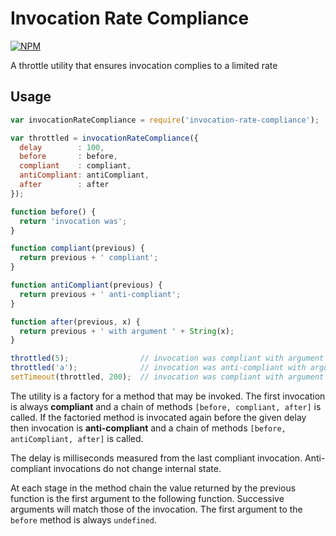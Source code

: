 # Invocation Rate Compliance

[![NPM](https://nodei.co/npm/invocation-rate-compliance.png)](http://github.com/bholloway/invocation-rate-compliance)

A throttle utility that ensures invocation complies to a limited rate

## Usage

```javascript
var invocationRateCompliance = require('invocation-rate-compliance');

var throttled = invocationRateCompliance({
  delay        : 100,
  before       : before,
  compliant    : compliant,
  antiCompliant: antiCompliant,
  after        : after
});

function before() {
  return 'invocation was';
}

function compliant(previous) {
  return previous + ' compliant';
}

function antiCompliant(previous) {
  return previous + ' anti-compliant';
}

function after(previous, x) {
  return previous + ' with argument ' + String(x);
}

throttled(5);                // invocation was compliant with argument 5
throttled('a');              // invocation was anti-compliant with argument a
setTimeout(throttled, 200);  // invocation was compliant with argument undefined

```

The utility is a factory for a method that may be invoked. The first invocation is always **compliant** and a chain of methods `[before, compliant, after]` is called. If the factoried method is invocated again before the given delay then invocation is **anti-compliant** and a chain of methods `[before, antiCompliant, after]` is called.

The delay is milliseconds measured from the last compliant invocation. Anti-compliant invocations do not change internal state.

At each stage in the method chain the value returned by the previous function is the first argument to the following function. Successive arguments will match those of the invocation. The first argument to the `before` method is always `undefined`.